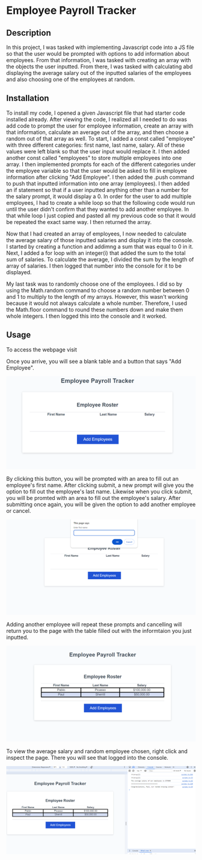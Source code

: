 # Employee Payroll Tracker

## Description

In this project, I was tasked with implementing Javascript code into a JS file so that the user would be prompted with options to add information about employees. From that information, I was tasked with creating an array with the objects the user inputted. From there, I was tasked with calculating abd displaying the average salary out of the inputted salaries of the employees and also choosing one of the employees at random.

## Installation

To install my code, I opened a given Javascript file that had starter code installed already. After viewing the code, I realized all I needed to do was add code to prompt the user for employee information, create an array with that information, calculate an average out of the array, and then choose a random out of that array as well. To start, I added a const called "employee" with three different categories: first name, last name, salary. All of these values were left blank so that the user input would replace it. I then added another const called "employees" to store multiple employees into one array. I then implemented prompts for each of the different categories under the employee variable so that the user would be asked to fill in employee information after clicking "Add Employee". I then added the .push command to push that inputted information into one array (employees). I then added an if statement so that if a user inputted anything other than a number for the salary prompt, it would display a 0. In order for the user to add multiple employees, I had to create a while loop so that the following code would run until the user didn't confirm that they wanted to add another employee. In that while loop I just copied and pasted all my previous code so that it would be repeated the exact same way. I then returned the array.

Now that I had created an array of employees, I now needed to calculate the average salary of those inputted salaries and display it into the console. I started by creating a function and addimng a sum that was equal to 0 in it. Next, I added a for loop with an integer(i) that added the sum to the total sum of salaries. To calculate the average, I divided the sum by the length of array of salaries. I then logged that number into the console for it to be displayed.

My last task was to randomly choose one of the employees. I did so by using the Math.random command to choose a random number between 0 and 1 to multiply to the length of my arrays. However, this wasn't working because it would not always calculate a whole number. Therefore, I used the Math.floor command to round these numbers down and make them whole integers. I then logged this into the console and it worked.

## Usage

To access the webpage visit 

Once you arrive, you will see a blank table and a button that says "Add Employee". 

![alt text](/assets/opening.png)

By clicking this button, you will be prompted with an area to fill out an employee's first name. After clicking submit, a new prompt will give you the option to fill out the employee's last name. Likewise when you click submit, you will be promted with an area to fill out the employee's salary. After submitting once again, you will be given the option to add another employee or cancel. 

![alt text](/assets/prompt.png)

Adding another employee will repeat these prompts and cancelling will return you to the page with the table filled out with the informtaion you just inputted. 

![alt text](/assets/tablefilled.png)

To view the average salary and random employee chosen, right click and inspect the page. There you will see that logged into the console. 

![alt text](/assets/console.png)

